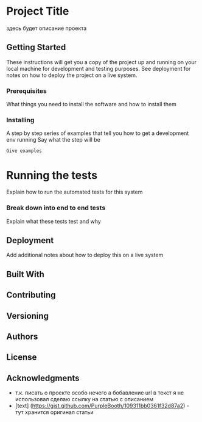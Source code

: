 # Project Title  
здесь будет описание проекта  
## Getting Started 
These instructions will get you a copy of the project up and running on your local machine for development and testing purposes. 
See deployment for notes on how to deploy the project on a live system.
### Prerequisites
What things you need to install the software and how to install them
### Installing
A step by step series of examples that tell you how to get a development env running
Say what the step will be


```
Give examples
```

# Running the tests
Explain how to run the automated tests for this system

### Break down into end to end tests
Explain what these tests test and why

## Deployment

Add additional notes about how to deploy this on a live system

## Built With

## Contributing

## Versioning

## Authors

## License

## Acknowledgments
* т.к. писать о проекте особо нечего а бобавление url в текст я не использовал
сделаю ссылку на статью с описанием 
* [text] (https://gist.github.com/PurpleBooth/109311bb0361f32d87a2) - тут хранится оригинал статьи


